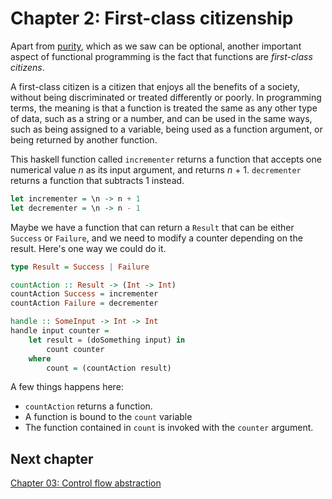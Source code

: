# Chapter 2: First-class citizenship
Apart from [purity](../01-purity/01-purity.md), which as we saw can be optional,
another important aspect of functional programming is the fact that functions
are _first-class citizens_.

A first-class citizen is a citizen that enjoys all the benefits of a society,
without being discriminated or treated differently or poorly. In programming
terms, the meaning is that a function is treated the same as any other type of
data, such as a string or a number, and can be used in the same ways, such as
being assigned to a variable, being used as a function argument, or being
returned by another function.

This haskell function called `incrementer` returns a function that accepts
one numerical value _n_ as its input argument, and returns _n_ + 1.
`decrementer` returns a function that subtracts 1 instead.
```haskell
let incrementer = \n -> n + 1
let decrementer = \n -> n - 1
```
Maybe we have a function that can return a `Result` that can be either `Success`
or `Failure`, and we need to modify a counter depending on the result.
Here's one way we could do it.

```haskell
type Result = Success | Failure

countAction :: Result -> (Int -> Int)
countAction Success = incrementer
countAction Failure = decrementer

handle :: SomeInput -> Int -> Int
handle input counter =
    let result = (doSomething input) in
        count counter
    where
        count = (countAction result)
```
A few things happens here:
* `countAction` returns a function.
* A function is bound to the `count` variable
* The function contained in `count` is invoked with the `counter` argument.

## Next chapter
[Chapter 03: Control flow abstraction](../03-control-flow-abstraction/03-control-flow-abstraction.md)
